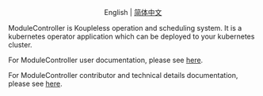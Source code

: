 <div align="center">

English | [简体中文](./README-zh_CN.md)

</div>

ModuleController is Koupleless operation and scheduling system. It is a kubernetes operator application which can be deployed to your kubernetes cluster.

For ModuleController user documentation, please see [here](https://koupleless.io/docs/tutorials/module-operation/module-online-and-offline/).

For ModuleController contributor and technical details documentation, please see [here](https://koupleless.io/docs/contribution-guidelines/module-controller/architecture/).
